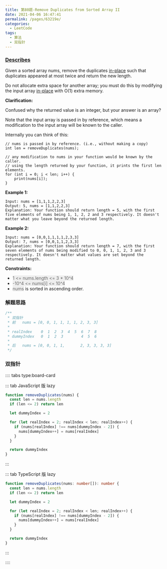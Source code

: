 ```yaml
---
title: 第80题-Remove Duplicates from Sorted Array II
date: 2021-04-06 16:47:41
permalink: /pages/63219e/
categories:
  - LeetCode
tags:
  - 算法
  - 双指针
---
```


### [Describes](https://leetcode-cn.com/problems/remove-duplicates-from-sorted-array-ii/)

Given a sorted array nums, remove the duplicates [in-place](https://en.wikipedia.org/wiki/In-place_algorithm) such that duplicates appeared at most twice and return the new length.

Do not allocate extra space for another array; you must do this by modifying the input array [in-place](https://en.wikipedia.org/wiki/In-place_algorithm) with O(1) extra memory.

**Clarification:**

Confused why the returned value is an integer, but your answer is an array?

Note that the input array is passed in by reference, which means a modification to the input array will be known to the caller.

<!-- more -->

Internally you can think of this:

```
// nums is passed in by reference. (i.e., without making a copy)
int len = removeDuplicates(nums);

// any modification to nums in your function would be known by the caller.
// using the length returned by your function, it prints the first len elements.
for (int i = 0; i < len; i++) {
    print(nums[i]);
}
```

**Example 1:**

```
Input: nums = [1,1,1,2,2,3]
Output: 5, nums = [1,1,2,2,3]
Explanation: Your function should return length = 5, with the first five elements of nums being 1, 1, 2, 2 and 3 respectively. It doesn't matter what you leave beyond the returned length.
```

**Example 2:**

```
Input: nums = [0,0,1,1,1,1,2,3,3]
Output: 7, nums = [0,0,1,1,2,3,3]
Explanation: Your function should return length = 7, with the first seven elements of nums being modified to 0, 0, 1, 1, 2, 3 and 3 respectively. It doesn't matter what values are set beyond the returned length.
```

**Constraints:**

- <span style="background: #eee; color: #666;">1 <= nums.length <= 3 \* 10^4</span>
- <span style="background: #eee; color: #666;">-10^4 <= nums[i] <= 10^4</span>
- <span style="background: #eee; color: #666;">nums</span> is sorted in ascending order.

### 解题思路

```TypeScript
/**
 * 双指针
 * 前   nums = [0, 0, 1, 1, 1, 1, 2, 3, 3]
 *
 * realIndex    0  1  2  3  4  5  6  7  8
 * dummyIndex   0  1  2  3        4  5  6
 *
 * 后   nums = [0, 0, 1, 1,       2, 3, 3, 3, 3]
 */
```

### 双指针

:::: tabs type:board-card

::: tab JavaScript 版 lazy

```JavaScript
function removeDuplicates(nums) {
  const len = nums.length
  if (len <= 2) return len

  let dummyIndex = 2

  for (let realIndex = 2; realIndex < len; realIndex++) {
    if (nums[realIndex] !== nums[dummyIndex - 2]) {
      nums[dummyIndex++] = nums[realIndex]
    }
  }

  return dummyIndex
}
```

:::

::: tab TypeScript 版 lazy

```TypeScript
function removeDuplicates(nums: number[]): number {
  const len = nums.length
  if (len <= 2) return len

  let dummyIndex = 2

  for (let realIndex = 2; realIndex < len; realIndex++) {
    if (nums[realIndex] !== nums[dummyIndex - 2]) {
      nums[dummyIndex++] = nums[realIndex]
    }
  }

  return dummyIndex
}
```

:::

::::
